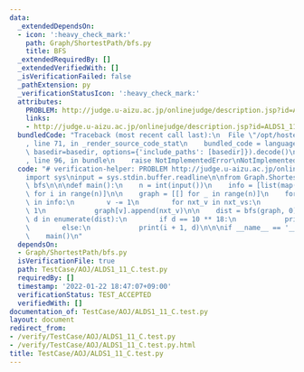 ```yaml
---
data:
  _extendedDependsOn:
  - icon: ':heavy_check_mark:'
    path: Graph/ShortestPath/bfs.py
    title: BFS
  _extendedRequiredBy: []
  _extendedVerifiedWith: []
  _isVerificationFailed: false
  _pathExtension: py
  _verificationStatusIcon: ':heavy_check_mark:'
  attributes:
    PROBLEM: http://judge.u-aizu.ac.jp/onlinejudge/description.jsp?id=ALDS1_11_C
    links:
    - http://judge.u-aizu.ac.jp/onlinejudge/description.jsp?id=ALDS1_11_C
  bundledCode: "Traceback (most recent call last):\n  File \"/opt/hostedtoolcache/Python/3.10.2/x64/lib/python3.10/site-packages/onlinejudge_verify/documentation/build.py\"\
    , line 71, in _render_source_code_stat\n    bundled_code = language.bundle(stat.path,\
    \ basedir=basedir, options={'include_paths': [basedir]}).decode()\n  File \"/opt/hostedtoolcache/Python/3.10.2/x64/lib/python3.10/site-packages/onlinejudge_verify/languages/python.py\"\
    , line 96, in bundle\n    raise NotImplementedError\nNotImplementedError\n"
  code: "# verification-helper: PROBLEM http://judge.u-aizu.ac.jp/onlinejudge/description.jsp?id=ALDS1_11_C\n\
    import sys\ninput = sys.stdin.buffer.readline\n\nfrom Graph.ShortestPath.bfs import\
    \ bfs\n\n\ndef main():\n    n = int(input())\n    info = [list(map(int, input().split()))\
    \ for i in range(n)]\n\n    graph = [[] for _ in range(n)]\n    for v, k, *nxt_vs\
    \ in info:\n        v -= 1\n        for nxt_v in nxt_vs:\n            nxt_v -=\
    \ 1\n            graph[v].append(nxt_v)\n\n    dist = bfs(graph, 0)\n    for i,\
    \ d in enumerate(dist):\n        if d == 10 ** 18:\n            print(i + 1, -1)\n\
    \        else:\n            print(i + 1, d)\n\n\nif __name__ == '__main__':\n\
    \    main()\n"
  dependsOn:
  - Graph/ShortestPath/bfs.py
  isVerificationFile: true
  path: TestCase/AOJ/ALDS1_11_C.test.py
  requiredBy: []
  timestamp: '2022-01-22 18:47:07+09:00'
  verificationStatus: TEST_ACCEPTED
  verifiedWith: []
documentation_of: TestCase/AOJ/ALDS1_11_C.test.py
layout: document
redirect_from:
- /verify/TestCase/AOJ/ALDS1_11_C.test.py
- /verify/TestCase/AOJ/ALDS1_11_C.test.py.html
title: TestCase/AOJ/ALDS1_11_C.test.py
---
```

